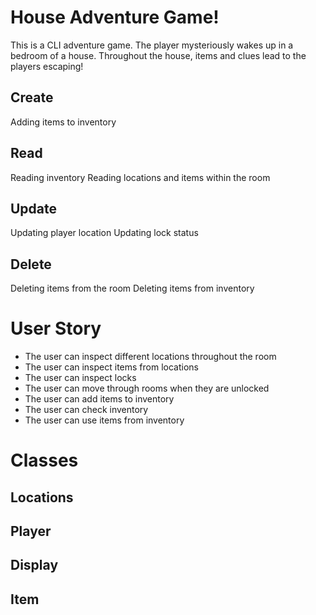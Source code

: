 # House Adventure Game!

This is a CLI adventure game. The player mysteriously wakes up in a bedroom of a house. Throughout the house, items and clues lead to the players escaping!

## Create

Adding items to inventory

## Read

Reading inventory
Reading locations and items within the room

## Update

Updating player location
Updating lock status

## Delete

Deleting items from the room
Deleting items from inventory

# User Story

- The user can inspect different locations throughout the room
- The user can inspect items from locations
- The user can inspect locks
- The user can move through rooms when they are unlocked
- The user can add items to inventory
- The user can check inventory
- The user can use items from inventory

# Classes

## Locations
## Player
## Display
## Item
